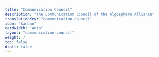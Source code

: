 ```yaml
---
title: "Communication Council"
description: "The Communication Council of the Algosphere Alliance"
translationKey: "communication-council"
icon: "kanban"
cardwidth: "auto"
layout: "communication-council"
weight: 7
toc: false
draft: false
---
```

